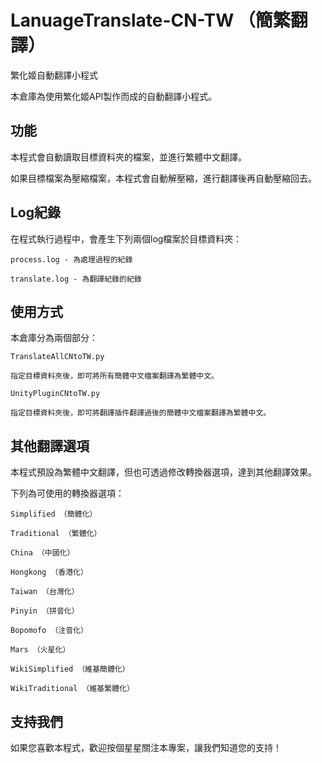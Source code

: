 # LanuageTranslate-CN-TW （簡繁翻譯）
繁化姬自動翻譯小程式

本倉庫為使用繁化姬API製作而成的自動翻譯小程式。
## 功能

本程式會自動讀取目標資料夾的檔案，並進行繁體中文翻譯。

如果目標檔案為壓縮檔案，本程式會自動解壓縮，進行翻譯後再自動壓縮回去。
## Log紀錄

在程式執行過程中，會產生下列兩個log檔案於目標資料夾：

    process.log - 為處理過程的紀錄

    translate.log - 為翻譯紀錄的紀錄

## 使用方式

本倉庫分為兩個部分：

    TranslateAllCNtoTW.py

    指定目標資料夾後，即可將所有簡體中文檔案翻譯為繁體中文。

    UnityPluginCNtoTW.py

    指定目標資料夾後，即可將翻譯插件翻譯過後的簡體中文檔案翻譯為繁體中文。

## 其他翻譯選項

本程式預設為繁體中文翻譯，但也可透過修改轉換器選項，達到其他翻譯效果。

下列為可使用的轉換器選項：

    Simplified （簡體化）

    Traditional （繁體化）

    China （中國化）

    Hongkong （香港化）

    Taiwan （台灣化）

    Pinyin （拼音化）

    Bopomofo （注音化）

    Mars （火星化）

    WikiSimplified （維基簡體化）

    WikiTraditional （維基繁體化）

## 支持我們

如果您喜歡本程式，歡迎按個星星關注本專案，讓我們知道您的支持！
